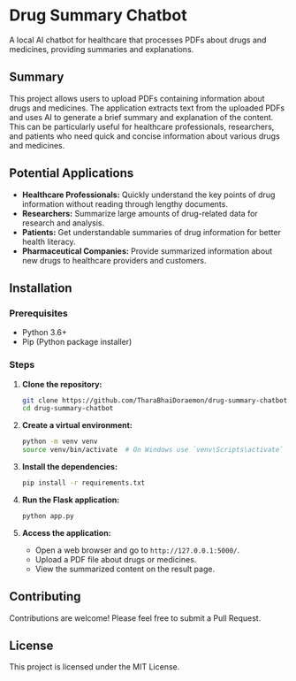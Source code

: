 # Drug Summary Chatbot

A local AI chatbot for healthcare that processes PDFs about drugs and medicines, providing summaries and explanations.

## Summary
This project allows users to upload PDFs containing information about drugs and medicines. The application extracts text from the uploaded PDFs and uses AI to generate a brief summary and explanation of the content. This can be particularly useful for healthcare professionals, researchers, and patients who need quick and concise information about various drugs and medicines.

## Potential Applications
- **Healthcare Professionals:** Quickly understand the key points of drug information without reading through lengthy documents.
- **Researchers:** Summarize large amounts of drug-related data for research and analysis.
- **Patients:** Get understandable summaries of drug information for better health literacy.
- **Pharmaceutical Companies:** Provide summarized information about new drugs to healthcare providers and customers.

## Installation

### Prerequisites
- Python 3.6+
- Pip (Python package installer)

### Steps
1. **Clone the repository:**
    ```sh
    git clone https://github.com/TharaBhaiDoraemon/drug-summary-chatbot.git
    cd drug-summary-chatbot
    ```

2. **Create a virtual environment:**
    ```sh
    python -m venv venv
    source venv/bin/activate  # On Windows use `venv\Scripts\activate`
    ```

3. **Install the dependencies:**
    ```sh
    pip install -r requirements.txt
    ```

4. **Run the Flask application:**
    ```sh
    python app.py
    ```

5. **Access the application:**
    - Open a web browser and go to `http://127.0.0.1:5000/`.
    - Upload a PDF file about drugs or medicines.
    - View the summarized content on the result page.

## Contributing
Contributions are welcome! Please feel free to submit a Pull Request.

## License
This project is licensed under the MIT License.
